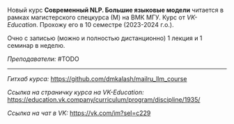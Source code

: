 Новый курс **Современный NLP. Большие языковые модели** читается в рамках магистерского спецкурса (М) на ВМК МГУ. Курс от *VK-Education*. Прохожу его в 10 семестре (2023-2024 г.о.).

Очно с записью (можно и полностью дистанционно) 1 лекция и 1 семинар в неделю.

*Преподаватели:* #TODO 

___

*Гитхаб курса:*
https://github.com/dmkalash/mailru_llm_course

*Ссылка на страничку курса на VK-Education:*
https://education.vk.company/curriculum/program/discipline/1935/

*Ссылка на чат в VK:*
https://vk.com/im?sel=c229